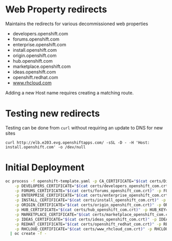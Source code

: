 # Web Property redirects

Maintains the redirects for various decommissioned web properties

  - developers.openshift.com
  - forums.openshift.com
  - enterprise.openshift.com
  - install.openshift.com
  - origin.openshift.com
  - hub.openshift.com
  - marketplace.openshift.com
  - ideas.openshift.com
  - openshift.redhat.com
  - www.rhcloud.com

Adding a new Host name requires creating a matching route.

# Testing new redirects

Testing can be done from `curl` without requiring an update to DNS for new sites

    curl http://elb.e203.evg.openshiftapps.com/ -sSL -D - -H 'Host: install.openshift.com' -o /dev/null


# Initial Deployment

```bash
oc process -f openshift-template.yaml -p CA_CERTIFICATE="$(cat certs/DigiCertCA.crt)" \
    -p DEVELOPERS_CERTIFICATE="$(cat certs/developers_openshift_com.crt)" -p DEVELOPERS_KEY="$(cat certs/developers_openshift_com.key)" \
    -p FORUMS_CERTIFICATE="$(cat certs/forums_openshift_com.crt)" -p FORUMS_KEY="$(cat certs/forums_openshift_com.key)" \
    -p ENTERPRISE_CERTIFICATE="$(cat certs/enterprise_openshift_com.crt)" -p ENTERPRISE_KEY="$(cat certs/enterprise_openshift_com.key)" \
    -p INSTALL_CERTIFICATE="$(cat certs/install_openshift_com.crt)" -p INSTALL_KEY="$(cat certs/install_openshift_com.key)" \
    -p ORIGIN_CERTIFICATE="$(cat certs/origin_openshift_com.crt)" -p ORIGIN_KEY="$(cat certs/origin_openshift_com.key)" \
    -p HUB_CERTIFICATE="$(cat certs/hub_openshift_com.crt)" -p HUB_KEY="$(cat certs/hub_openshift_com.key)" \
    -p MARKETPLACE_CERTIFICATE="$(cat certs/marketplace_openshift_com.crt)" -p MARKETPLACE_KEY="$(cat certs/marketplace_openshift_com.key)" \
    -p IDEAS_CERTIFICATE="$(cat certs/ideas_openshift_com.crt)" -p IDEAS_KEY="$(cat certs/ideas_openshift_com.key)" \
    -p REDHAT_CERTIFICATE="$(cat certs/openshift_redhat_com.crt)" -p REDHAT_KEY="$(cat certs/openshift_redhat_com.key)" \
    -p RHCLOUD_CERTIFICATE="$(cat certs/www_rhcloud_com.crt)" -p RHCLOUD_KEY="$(cat certs/www_rhcloud_com.key)" \
  | oc create -f -
```
